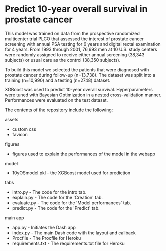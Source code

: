 # Predict 10-year overall survival in prostate cancer
This model was trained on data from the prospective randomized multicenter trial PLCO that assessed the interest of prostate cancer screening with annual PSA testing for 6 years and digital rectal examination for 4 years. From 1993 through 2001, 76,693 men at 10 U.S. study centers were randomly assigned to receive either annual screening (38,343 subjects) or usual care as the control (38,350 subjects).

To build this model we selected the patients that were diagnosed with prostate cancer during follow-up (n=13,738). The dataset was split into a training (n=10,990) and a testing (n=2748) dataset. 

XGBoost was used to predict 10-year overall survival. Hyperparameters were tuned with Bayesian Optimization in a nested cross-validation manner. Performances were evaluated on the test dataset.

The contents of the repository include the following:

assets
- custom css
- favicon

figures
- figures used to explain the performances of the model in the webapp

model
- 10yOSmodel.pkl - the XGBoost model used for prediction

tabs
- intro.py - The code for the intro tab.
- explain.py - The code for the 'Creation' tab.
- evaluate.py - The code for the 'Model performances' tab.
- predict.py - The code for the 'Predict' tab.

main app
- app.py - Initiates the Dash app
- index.py - The main Dash code with the layout and callback
- Procfile - The Procfile for Heroku
- requirements.txt - The requirements.txt file for Heroku

